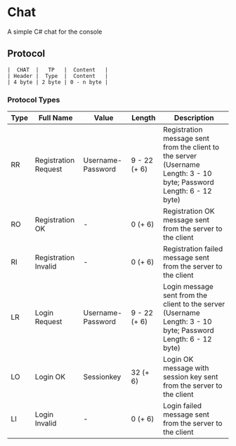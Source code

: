 # Chat
A simple C# chat for the console

## Protocol
```
|  CHAT  |   TP   |  Content   |
| Header |  Type  |  Content   |
| 4 byte | 2 byte | 0 - n byte |
```

### Protocol Types

| Type | Full Name | Value | Length | Description |
| ---- | --------- | ----- | ------ | ----------- |
| RR | Registration Request | Username-Password | 9 - 22 (+ 6) | Registration message sent from the client to the server (Username Length: 3 - 10 byte; Password Length: 6 - 12 byte) |
| RO | Registration OK | - | 0 (+ 6) | Registration OK message sent from the server to the client
| RI | Registration Invalid | - | 0 (+ 6) | Registration failed message sent from the server to the client
| LR | Login Request | Username-Password | 9 - 22 (+ 6) | Login message sent from the client to the server (Username Length: 3 - 10 byte; Password Length: 6 - 12 byte) |
| LO | Login OK | Sessionkey | 32 (+ 6) | Login OK message with session key sent from the server to the client
| LI | Login Invalid | - | 0 (+ 6) | Login failed message sent from the server to the client
